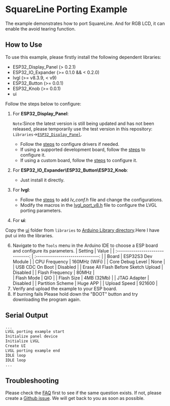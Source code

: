 # SquareLine Porting Example

The example demonstrates how to port SquareLine. And for RGB LCD, it can enable the avoid tearing function.

## How to Use

To use this example, please firstly install the following dependent libraries:

- ESP32_Display_Panel (> 0.2.1)
- ESP32_IO_Expander (>= 0.1.0 && < 0.2.0)
- lvgl (>= v8.3.9, < v9)
- ESP32_Button (>= 0.0.1)
- ESP32_Knob (>= 0.0.1)
- ui

Follow the steps below to configure:

1. For **ESP32_Display_Panel**:

     `Note`:Since the latest version is still being updated and has not been released, please temporarily use the test version in this repository: `Libraries`->[`ESP32_Display_Panel`](https://github.com/VIEWESMART/UEDX24320028ESP32-3.5inch-320_480-Display/tree/main/Libraries/ESP32_Display_Panel).

     - Follow the [steps](https://github.com/VIEWESMART/VIEWE-FAQ/tree/main/Arduino-FAQ/English/How_To_Use.md#configuring-drivers) to configure drivers if needed.
    - If using a supported development board, follow the [steps](https://github.com/VIEWESMART/VIEWE-FAQ/tree/main/Arduino-FAQ/English/How_To_Use.md#using-supported-development-boards) to configure it.
    - If using a custom board, follow the [steps](https://github.com/VIEWESMART/VIEWE-FAQ/tree/main/Arduino-FAQ/English/How_To_Use.md#using-custom-development-boards) to configure it.

2. For **ESP32_IO_Expander\ESP32_Button\ESP32_Knob**:
   - Just install it directly.

3. For **lvgl**:

    - Follow the [steps](https://github.com/VIEWESMART/VIEWE-FAQ/blob/main/Arduino-FAQ/English/FAQ.md#how-to-add-an-lvgl-library-and-how-to-configure) to add *lv_conf.h* file and change the configurations.
    - Modify the macros in the [lvgl_port_v8.h](./lvgl_port_v8.h) file to configure the LVGL porting parameters.

4. For **ui**:
   
Copy the [ui](./libraries/ui/) folder from `libraries` to [Arduino Library directory](../../../../README.md#where-is-the-directory-for-arduino-libraries).Here I have put ui into the libraries.


6. Navigate to the `Tools` menu in the Arduino IDE to choose a ESP board and configure its parameters.
     | Setting                               | Value                                 |
     | :-------------------------------: | :-------------------------------: |
     | Board                                 | ESP32S3 Dev Module           |
     | CPU Frequency                   | 160MHz (WiFi)                    |
     | Core Debug Level                | None                                 |
     | USB CDC On Boot                | Disabled                              |
     | Erase All Flash Before Sketch Upload                | Disabled                             |
     | Flash Frequency                     | 80MHz                               |  
     | Flash Mode                         | QIO                          |
     | Flash Size                           | 4MB (32Mb)                    |
     | JTAG Adapter                 | Disabled                               |
     | Partition Scheme                | Huge APP |
     | Upload Speed                     | 921600                               |
7. Verify and upload the example to your ESP board.
8. If burning fails Please hold down the "BOOT" button and try downloading the program again.

## Serial Output

```bash
...
LVGL porting example start
Initialize panel device
Initialize LVGL
Create UI
LVGL porting example end
IDLE loop
IDLE loop
...
```

## Troubleshooting

Please check the [FAQ](../../../../docs/FAQ.md) first to see if the same question exists. If not, please create a [Github issue](https://github.com/esp-arduino-libs/ESP32_Display_Panel/issues). We will get back to you as soon as possible.
